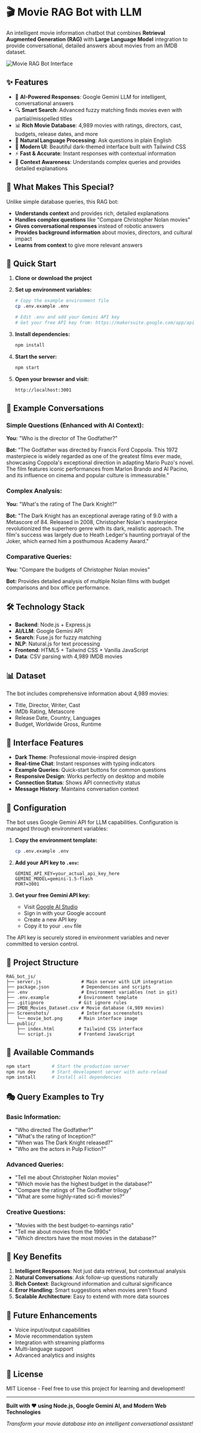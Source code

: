 # 🎬 Movie RAG Bot with LLM

An intelligent movie information chatbot that combines **Retrieval Augmented Generation (RAG)** with **Large Language Model** integration to provide conversational, detailed answers about movies from an IMDB dataset.

![Movie RAG Bot Interface](Screenshots/movie_bot.png)

## ✨ Features

- 🤖 **AI-Powered Responses**: Google Gemini LLM for intelligent, conversational answers
- 🔍 **Smart Search**: Advanced fuzzy matching finds movies even with partial/misspelled titles
- 📊 **Rich Movie Database**: 4,989 movies with ratings, directors, cast, budgets, release dates, and more
- 💬 **Natural Language Processing**: Ask questions in plain English
- 🎨 **Modern UI**: Beautiful dark-themed interface built with Tailwind CSS
- ⚡ **Fast & Accurate**: Instant responses with contextual information
- 🧠 **Context Awareness**: Understands complex queries and provides detailed explanations

## 🎯 What Makes This Special?

Unlike simple database queries, this RAG bot:
- **Understands context** and provides rich, detailed explanations
- **Handles complex questions** like "Compare Christopher Nolan movies"
- **Gives conversational responses** instead of robotic answers
- **Provides background information** about movies, directors, and cultural impact
- **Learns from context** to give more relevant answers

## 🚀 Quick Start

1. **Clone or download the project**

2. **Set up environment variables:**
   ```bash
   # Copy the example environment file
   cp .env.example .env
   
   # Edit .env and add your Gemini API key
   # Get your free API key from: https://makersuite.google.com/app/apikey
   ```

3. **Install dependencies:**
   ```bash
   npm install
   ```

4. **Start the server:**
   ```bash
   npm start
   ```

5. **Open your browser and visit:**
   ```
   http://localhost:3001
   ```

## 💬 Example Conversations

### Simple Questions (Enhanced with AI Context):

**You:** "Who is the director of The Godfather?"

**Bot:** "The Godfather was directed by Francis Ford Coppola. This 1972 masterpiece is widely regarded as one of the greatest films ever made, showcasing Coppola's exceptional direction in adapting Mario Puzo's novel. The film features iconic performances from Marlon Brando and Al Pacino, and its influence on cinema and popular culture is immeasurable."

### Complex Analysis:

**You:** "What's the rating of The Dark Knight?"

**Bot:** "The Dark Knight has an exceptional average rating of 9.0 with a Metascore of 84. Released in 2008, Christopher Nolan's masterpiece revolutionized the superhero genre with its dark, realistic approach. The film's success was largely due to Heath Ledger's haunting portrayal of the Joker, which earned him a posthumous Academy Award."

### Comparative Queries:

**You:** "Compare the budgets of Christopher Nolan movies"

**Bot:** Provides detailed analysis of multiple Nolan films with budget comparisons and box office performance.

## 🛠️ Technology Stack

- **Backend**: Node.js + Express.js
- **AI/LLM**: Google Gemini API
- **Search**: Fuse.js for fuzzy matching
- **NLP**: Natural.js for text processing  
- **Frontend**: HTML5 + Tailwind CSS + Vanilla JavaScript
- **Data**: CSV parsing with 4,989 IMDB movies

## 📊 Dataset

The bot includes comprehensive information about 4,989 movies:
- Title, Director, Writer, Cast
- IMDb Rating, Metascore
- Release Date, Country, Languages
- Budget, Worldwide Gross, Runtime

## 🎨 Interface Features

- **Dark Theme**: Professional movie-inspired design
- **Real-time Chat**: Instant responses with typing indicators
- **Example Queries**: Quick-start buttons for common questions
- **Responsive Design**: Works perfectly on desktop and mobile
- **Connection Status**: Shows API connectivity status
- **Message History**: Maintains conversation context

## 🔧 Configuration

The bot uses Google Gemini API for LLM capabilities. Configuration is managed through environment variables:

1. **Copy the environment template:**
   ```bash
   cp .env.example .env
   ```

2. **Add your API key to `.env`:**
   ```env
   GEMINI_API_KEY=your_actual_api_key_here
   GEMINI_MODEL=gemini-1.5-flash
   PORT=3001
   ```

3. **Get your free Gemini API key:**
   - Visit [Google AI Studio](https://makersuite.google.com/app/apikey)
   - Sign in with your Google account
   - Create a new API key
   - Copy it to your `.env` file

The API key is securely stored in environment variables and never committed to version control.

## 📁 Project Structure

```
RAG_bot_js/
├── server.js               # Main server with LLM integration
├── package.json            # Dependencies and scripts
├── .env                    # Environment variables (not in git)
├── .env.example           # Environment template
├── .gitignore             # Git ignore rules
├── IMDB_Movies_Dataset.csv # Movie database (4,989 movies)
├── Screenshots/            # Interface screenshots
│   └── movie_bot.png      # Main interface image
└── public/
    ├── index.html         # Tailwind CSS interface
    └── script.js          # Frontend JavaScript
```

## 🚀 Available Commands

```bash
npm start        # Start the production server
npm run dev      # Start development server with auto-reload
npm install      # Install all dependencies
```

## 🎭 Query Examples to Try

### Basic Information:
- "Who directed The Godfather?"
- "What's the rating of Inception?"
- "When was The Dark Knight released?"
- "Who are the actors in Pulp Fiction?"

### Advanced Queries:
- "Tell me about Christopher Nolan movies"
- "Which movie has the highest budget in the database?"
- "Compare the ratings of The Godfather trilogy"
- "What are some highly-rated sci-fi movies?"

### Creative Questions:
- "Movies with the best budget-to-earnings ratio"
- "Tell me about movies from the 1990s"
- "Which directors have the most movies in the database?"

## 🌟 Key Benefits

1. **Intelligent Responses**: Not just data retrieval, but contextual analysis
2. **Natural Conversations**: Ask follow-up questions naturally
3. **Rich Context**: Background information and cultural significance
4. **Error Handling**: Smart suggestions when movies aren't found
5. **Scalable Architecture**: Easy to extend with more data sources

## 🔮 Future Enhancements

- Voice input/output capabilities
- Movie recommendation system
- Integration with streaming platforms
- Multi-language support
- Advanced analytics and insights

## 📄 License

MIT License - Feel free to use this project for learning and development!

---

**Built with ❤️ using Node.js, Google Gemini AI, and Modern Web Technologies**

*Transform your movie database into an intelligent conversational assistant!*
